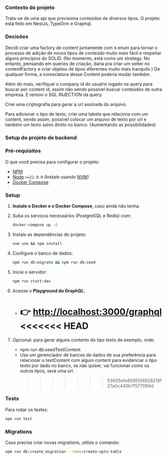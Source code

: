 ### Contexto do projeto

Trata-se de uma api que provisiona conteúdos de diversos tipos.
O projeto está feito em NestJs, TypeOrm e Graphql.

### Decisões

Decidi criar uma factory de content juntamente com o enum para tornar o processo de adição de novos tipos de conteúdo muito mais fácil e
respeitar alguns princípios do SOLID. (No momento, está como um strategy. No entanto, pensando em queries de criação, daria pra criar um setter no contentFactory e criar objetos de tipos diferentes muito
mais tranquilo.) De qualquer forma, a nomeclatura desse Content poderia mudar também.

Além do mais, verifiquei o company id do usuário logado na query para buscar por content id, assim não sendo possível buscar conteúdos de outra empresa. E removi o SQL INJECTION da query.

Criei uma criptografia para gerar a url assinada do arquivo.

Para adicionar o tipo de texto, criei uma tabela que relaciona com um content, sendo assim, possível colocar um arquivo de texto por url e também um texto salvo direto no banco. (Aumentando as possibilidades)

### Setup do projeto de backend

### Pré-requisitos

O que você precisa para configurar o projeto:

- [NPM](https://www.npmjs.com/)
- [Node](https://nodejs.org/en/) `>=22.0.0` (Instale usando [NVM](https://github.com/nvm-sh/nvm))
- [Docker Compose](https://docs.docker.com/compose/)

### Setup

1. **Instale o Docker e o Docker Compose**, caso ainda não tenha.
2. Suba os serviços necessários (PostgreSQL e Redis) com:
   ```bash
   docker-compose up -d
   ```
3. Instale as dependências do projeto:
   ```bash
   nvm use && npm install
   ```
4. Configure o banco de dados:
   ```bash
   npm run db:migrate && npm run db:seed
   ```
5. Inicie o servidor:
   ```bash
   npm run start:dev
   ```
6. Acesse o **Playground do GraphQL**:

   - 👉 [http://localhost:3000/graphql](http://localhost:3000/graphql)
     <<<<<<< HEAD
     =======

7. Opcional: para gerar alguns contents do tipo texto de exemplo, rode:
   - npm run db:seedTextContent
   - Use um gerenciador de bancos de dados de sua preferência para relacionar o textContent com algum content para evidenciar o tipo texto por dado no banco, se não quiser, vai funcionar como os outros tipos, será uma url.
     > > > > > > > 93605efe60955f4828216f27a0c440b7f577094d

### Tests

Para rodar os testes:

```bash
npm run test
```

### Migrations

Caso precise criar novas migrations, utilize o comando:

```bash
npm run db:create_migration --name=create-xpto-table
```
